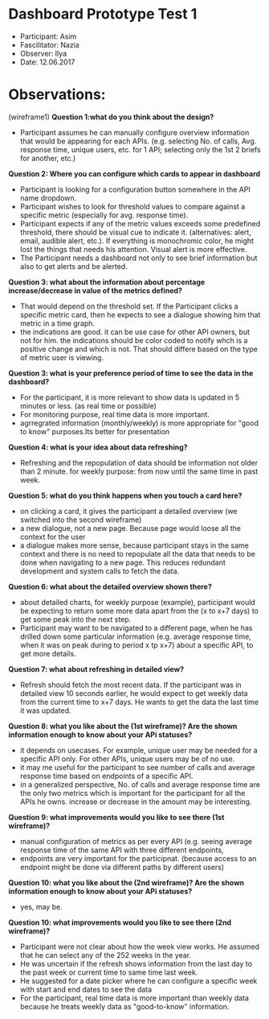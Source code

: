 # Dashboard Prototype Test 1
* Participant: Asim
* Fascilitator: Nazia
* Observer: Ilya
* Date: 12.06.2017 

# Observations:

(wireframe1)
**Question 1:what do you think about the design?**

- Participant assumes he can manually configure overview information that would be appearing for each APIs. 
(e.g. selecting No. of calls, Avg. response time, unique users, etc. for 1 API; selecting only the 1st 2 briefs for another, etc.)

**Question 2: Where you can configure which cards to appear in dashboard**

- Participant is looking for a configuration button somewhere in the API name dropdown.
- Participant wishes to look for threshold values to compare against a specific metric (especially for avg. response time).
- Participant expects if any of the metric values exceeds some predefined threshold, there should be visual cue to indicate it.
(alternatives: alert, email, audible alert, etc.). If everything is monochromic color, he might lost the things that needs his attention. 
Visual alert is more effective.
- The Participant needs a dashboard not only to see brief information but also to get alerts and be alerted.

**Question 3: what about the information about percentage increase/decrease in value of the metrics defined?**
- That would depend on the threshold set. If the Participant clicks a specific metric card, then he expects to see a dialogue showing him that metric in a time graph.
- the indications are good. it can be use case for other API owners, but not for him. 
the indications should be color coded to notify whch is a positive change and which is not. 
That should differe based on the type of metric user is viewing.

**Question 3: what is your preference period of time to see the data in the dashboard?**
- For the participant, it is more relevant to show data is updated in 5 minutes or less. (as real time or possible)
- For monitoring purpose, real time data is more important.
- agrregrated information (monthly/weekly) is more appropriate for "good to know" purposes.Its better for presentation

**Question 4: what is your idea about data refreshing?**
- Refreshing and the repopulation of data should be information not older than 2 minute.
for weekly purpose: from now until the same time in past week.

**Question 5: what do you think happens when you touch a card here?**
- on clicking a card, it gives the participant a detailed overview
(we switched into the second wireframe)
- a new dialogue, not a new page. Because page would loose all the context for the user
- a dialogue makes more sense, because participant stays in the same context and 
there is no need to repopulate all the data that needs to be done when navigating to a new page.
This reduces redundant development and system calls to fetch the data.

**Question 6: what about the detailed overview shown there?**
- about detailed charts, for weekly purpose (example), participant would be expecting to return some more data apart from the (x to x+7 days) to get some peak into the next step.
- Participant may want to be navigated to a different page, when he has drilled down some particular information (e.g. average response time, when it was on peak during to period x tp x+7) about a specific API, to get more details.

**Question 7: what about refreshing in detailed view?**
- Refresh should fetch the most recent data. If the participant was in detailed view 10 seconds earlier, he would expect to get weekly data from the current time to x+7 days.
He wants to get the data the last time it was updated.

**Question 8: what you like about the (1st wireframe)? Are the shown information enough to know about your APi statuses?**
- it depends on usecases. For example, unique user may be needed for a specific API only. For other APIs, unique users may be of no use.
- it may me useful for the participant to see number of calls and average response time based on endpoints of a specific API.
- in a generalized perspective, No. of calls and average response time are the only two metrics which is important for the participant for all the APIs he owns. increase or decrease in the amount may be interesting.

**Question 9: what improvements would you like to see there (1st wireframe)?**
- manual configuration of metrics as per every API (e.g. seeing average response time of the same API with three different endpoints,
- endpoints are very important  for the participnat. (because access to an endpoint might be done via different paths by different users)

**Question 10: what you like about the (2nd wireframe)? Are the shown information enough to know about your APi statuses?**
- yes, may be.

**Question 10: what improvements would you like to see there (2nd wireframe)?**
- Participant were not clear about how the week view works. He assumed that he can select any of the 252 weeks in the year. 
- He was uncertain if the refresh shows information from the last day to the past week or current time to same time last week.
- He suggested for a date picker where he can configure a specific week with start and end dates to see the data
- For the participant, real time data is more important than weekly data because he treats weekly data as "good-to-know" information.




